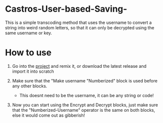 # Castros-User-based-Saving-
This is a simple transcoding method that uses the username to convert a string into weird random letters, so that it can only be decrypted using the same username or key.

# How to use
1. Go into the [project](https://scratch.mit.edu/projects/1172866731/) and remix it, or download the latest release and import it into scratch

  
2. Make sure that the "Make username "Numberized" block is used before any other blocks.
   - This doesnt need to be the username, it can be any string or code!


3. Now you can start using the Encrypt and Decrypt blocks, just make sure that the "Numberized-Username" operator is the same on both blocks, else it would come out as gibberish!
